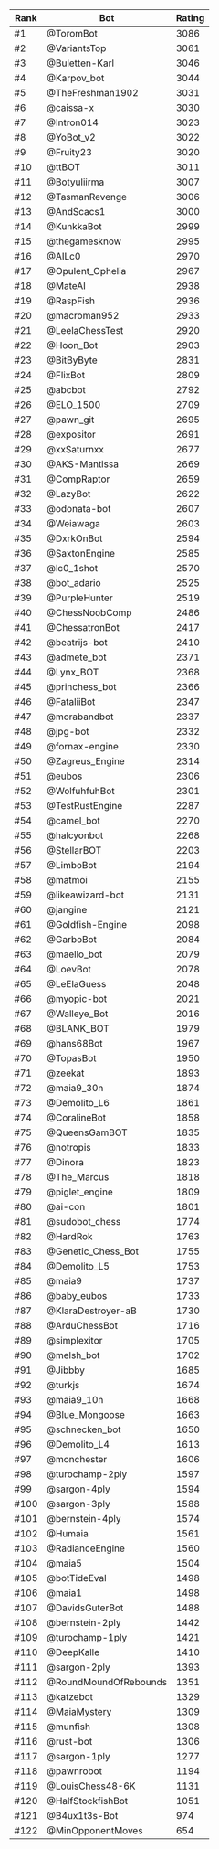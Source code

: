 Rank|Bot|Rating
---|---|---
#1|@ToromBot|3086
#2|@VariantsTop|3061
#3|@Buletten-Karl|3046
#4|@Karpov_bot|3044
#5|@TheFreshman1902|3031
#6|@caissa-x|3030
#7|@Intron014|3023
#8|@YoBot_v2|3022
#9|@Fruity23|3020
#10|@ttBOT|3011
#11|@Botyuliirma|3007
#12|@TasmanRevenge|3006
#13|@AndScacs1|3000
#14|@KunkkaBot|2999
#15|@thegamesknow|2995
#16|@AILc0|2970
#17|@Opulent_Ophelia|2967
#18|@MateAI|2938
#19|@RaspFish|2936
#20|@macroman952|2933
#21|@LeelaChessTest|2920
#22|@Hoon_Bot|2903
#23|@BitByByte|2831
#24|@FlixBot|2809
#25|@abcbot|2792
#26|@ELO_1500|2709
#27|@pawn_git|2695
#28|@expositor|2691
#29|@xxSaturnxx|2677
#30|@AKS-Mantissa|2669
#31|@CompRaptor|2659
#32|@LazyBot|2622
#33|@odonata-bot|2607
#34|@Weiawaga|2603
#35|@DxrkOnBot|2594
#36|@SaxtonEngine|2585
#37|@lc0_1shot|2570
#38|@bot_adario|2525
#39|@PurpleHunter|2519
#40|@ChessNoobComp|2486
#41|@ChessatronBot|2417
#42|@beatrijs-bot|2410
#43|@admete_bot|2371
#44|@Lynx_BOT|2368
#45|@princhess_bot|2366
#46|@FataliiBot|2347
#47|@morabandbot|2337
#48|@jpg-bot|2332
#49|@fornax-engine|2330
#50|@Zagreus_Engine|2314
#51|@eubos|2306
#52|@WolfuhfuhBot|2301
#53|@TestRustEngine|2287
#54|@camel_bot|2270
#55|@halcyonbot|2268
#56|@StellarBOT|2203
#57|@LimboBot|2194
#58|@matmoi|2155
#59|@likeawizard-bot|2131
#60|@jangine|2121
#61|@Goldfish-Engine|2098
#62|@GarboBot|2084
#63|@maello_bot|2079
#64|@LoevBot|2078
#65|@LeElaGuess|2048
#66|@myopic-bot|2021
#67|@Walleye_Bot|2016
#68|@BLANK_BOT|1979
#69|@hans68Bot|1967
#70|@TopasBot|1950
#71|@zeekat|1893
#72|@maia9_30n|1874
#73|@Demolito_L6|1861
#74|@CoralineBot|1858
#75|@QueensGamBOT|1835
#76|@notropis|1833
#77|@Dinora|1823
#78|@The_Marcus|1818
#79|@piglet_engine|1809
#80|@ai-con|1801
#81|@sudobot_chess|1774
#82|@HardRok|1763
#83|@Genetic_Chess_Bot|1755
#84|@Demolito_L5|1753
#85|@maia9|1737
#86|@baby_eubos|1733
#87|@KlaraDestroyer-aB|1730
#88|@ArduChessBot|1716
#89|@simplexitor|1705
#90|@melsh_bot|1702
#91|@Jibbby|1685
#92|@turkjs|1674
#93|@maia9_10n|1668
#94|@Blue_Mongoose|1663
#95|@schnecken_bot|1650
#96|@Demolito_L4|1613
#97|@monchester|1606
#98|@turochamp-2ply|1597
#99|@sargon-4ply|1594
#100|@sargon-3ply|1588
#101|@bernstein-4ply|1574
#102|@Humaia|1561
#103|@RadianceEngine|1560
#104|@maia5|1504
#105|@botTideEval|1498
#106|@maia1|1498
#107|@DavidsGuterBot|1488
#108|@bernstein-2ply|1442
#109|@turochamp-1ply|1421
#110|@DeepKalle|1410
#111|@sargon-2ply|1393
#112|@RoundMoundOfRebounds|1351
#113|@katzebot|1329
#114|@MaiaMystery|1309
#115|@munfish|1308
#116|@rust-bot|1306
#117|@sargon-1ply|1277
#118|@pawnrobot|1194
#119|@LouisChess48-6K|1131
#120|@HalfStockfishBot|1051
#121|@B4ux1t3s-Bot|974
#122|@MinOpponentMoves|654
